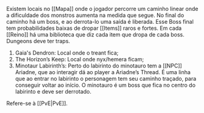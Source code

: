 Existem locais no [[Mapa]] onde o jogador percorre um caminho linear onde a dificuldade dos monstros aumenta na medida que segue. No final do caminho há um boss, e ao derrota-lo uma saída é liberada. Esse Boss final tem probabilidades baixas de dropar [[Items]] raros e fortes. Em cada [[Reino]] há uma biblioteca que diz cada item que dropa de cada boss. Dungeons deve ter traps.

1. Gaia's Dendron: Local onde o treant fica;
2. The Horizon’s Keep: Local onde nyx/hemera ficam;
3. Minotaur Labirinth’s: Perto do labirinto do minotauro tem a [[NPC]] Ariadne, que ao interagir dá ao player a Ariadne’s Thread. É uma linha que ao entrar no labirinto o personagem tem seu caminho traçado, para conseguir voltar ao início. O minotauro é um boss que fica no centro do labirinto e deve ser derrotado.

Refere-se à [[PvE|PvE]].
